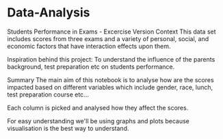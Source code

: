 # Data-Analysis

Students Performance in Exams - Excercise Version
Context
This data set includes scores from three exams and a variety of personal, social, and economic factors that have interaction effects upon them.

Inspiration behind this project:
To understand the influence of the parents background, test preparation etc on students performance.

Summary
The main aim of this notebook is to analyse how are the scores impacted based on different variables which include gender, race, lunch, test preparation course etc...

Each column is picked and analysed how they affect the scores.

For easy understanding we'll be using graphs and plots because visualisation is the best way to understand.
